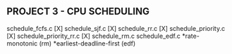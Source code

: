 ## PROJECT 3 - CPU SCHEDULING

schedule_fcfs.c [X]
schedule_sjf.c [X]
schedule_rr.c [X]
schedule_priority.c [X]
schedule_priority_rr.c [X]
schedule_rm.c
schedule_edf.c
*rate-monotonic (rm)
*earliest-deadline-first (edf)
